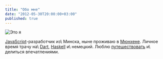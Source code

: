 ```yaml
---
title: "Обо мне"
date: "2012-05-30T20:00:00+03:00"
published: true
---
```


![](/images/photos/me.jpg "Это я")

[JavaScript][js]-разработчик из\ Минска, ныне проживаю в [Мюнхене][munich].
Личное время трачу на\ [Dart][dart], [Haskell][haskell] и\ немецкий.
Люблю [путешествовать][map] и\ делиться впечатлениями.

[dart]: /tag/dart/
[munich]: https://ru.wikipedia.org/wiki/Мюнхен
[haskell]: /tag/haskell/
[js]: /tag/javascript/
[map]: /map/
